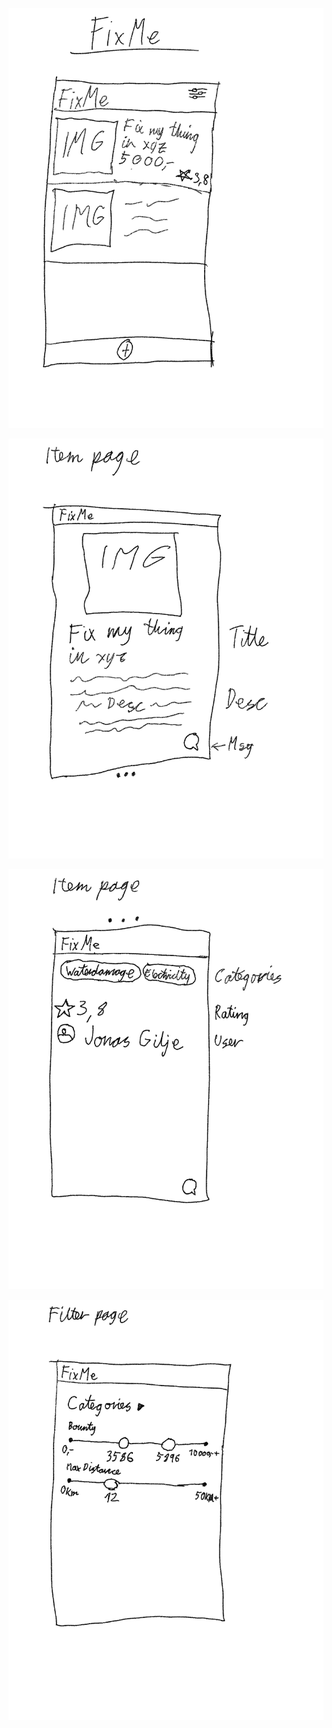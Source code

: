 ![](images/home.png)

![](images/itempage1.png)

![](images/itempage2.png)

![](images/filter.png)

